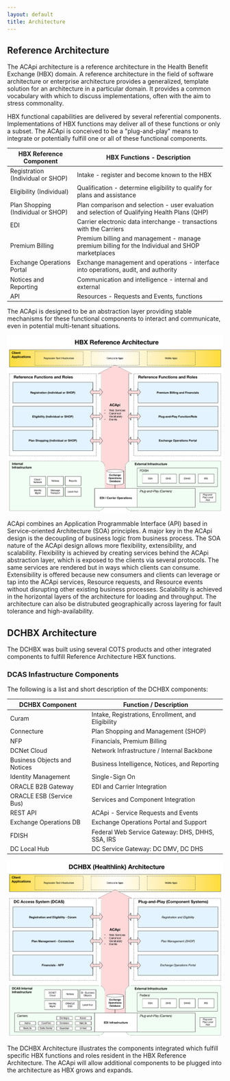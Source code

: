 ```yaml
---
layout: default
title: Architecture
---
```


## Reference Architecture

The ACApi architecture is a reference architecture in the Health Benefit Exchange (HBX) domain.  A reference architecture in the field of software architecture or enterprise architecture provides a generalized, template solution for an architecture in a particular domain. It provides a common vocabulary with which to discuss implementations, often with the aim to stress commonality.

HBX functional capabilities are delivered by several referential components.  Implementations of HBX functions may deliver all of these functions or only a subset.  The ACApi is conceived to be a "plug-and-play" means to integrate or potentially fulfill one or all of these functional components.

| HBX Reference Component	| HBX Functions - Description | 
| --------- | ----------- |
| Registration (Individual or SHOP) | Intake - register and become known to the HBX |
| Eligibility (Individual) | Qualification - determine eligibility to qualify for plans and assistance |
| Plan Shopping (Individual or SHOP) | Plan comparison and selection - user evaluation and selection of Qualifying Health Plans (QHP) |
| EDI | Carrier electronic data interchange - transactions with the Carriers |
| Premium Billing | Premium billing and management - manage premium billing for the Individual and SHOP marketplaces |
| Exchange Operations Portal | Exchange management and operations - interface into operations, audit, and authority |
| Notices and Reporting | Communication and intelligence - internal and external |
| API | Resources - Requests and Events, functions | 


The ACApi is designed to be an abstraction layer providing stable mechanisms for these functional components to interact and communicate, even in potential multi-tenant situations.  

![HBX Reference Architecture](/assets/hbx_reference_architecture.png)

ACApi combines an Application Programmable Interface (API) based in Service-oriented Architecture (SOA) principles.  A major key in the ACApi design is the decoupling of business logic from business process.  The SOA nature of the ACApi design allows more flexibility, extensibility, and scalability.  Flexibility is achieved by creating services behind the ACApi abstraction layer, which is exposed to the clients via several protocols.  The same services are rendered but in ways which clients can consume.  Extensibility is offered because new consumers and clients can leverage or tap into the ACApi services, Resource requests, and  Resource events without disrupting other existing business processes.  Scalability is achieved in the horizontal layers of the architecture for loading and throughput.  The architecture can also be distrubuted geographically across layering for fault tolerance and high-availability.


## DCHBX Architecture

The DCHBX was built using several COTS products and other integrated components to fulfill Reference Architecture HBX functions.

### DCAS Infastructure Components
The following is a list and short description of the DCHBX components:

| DCHBX Component	| Function / Description | 
| --------- | ----------- |
| Curam | Intake, Registrations, Enrollment, and Eligibility |
| Connecture | Plan Shopping and Management (SHOP) |
|	NFP | Financials, Premium Billing |
| DCNet Cloud | Network Infrastructure / Internal Backbone |
| Business Objects and Notices | Business Intelligence, Notices, and Reporting | 
| Identity Management | Single-Sign On |
| ORACLE B2B Gateway | EDI and Carrier Integration |
| ORACLE ESB (Service Bus) | Services and Component Integration |
| REST API | ACApi - Service Requests and Events |
| Exchange Operations DB | Exchange Operations Portal and Support |
| FDISH | Federal Web Service Gateway:  DHS, DHHS, SSA, IRS |
| DC Local Hub | DC Service Gateway:  DC DMV, DC DHS |

![DCHBX Architecture](/assets/dchbx_architecture.png)

The DCHBX Architecture illustrates the components integrated which fulfill specific HBX functions and roles resident in the HBX Reference Architecture.  The ACApi will allow additional components to be plugged into the architecture as HBX grows and expands.